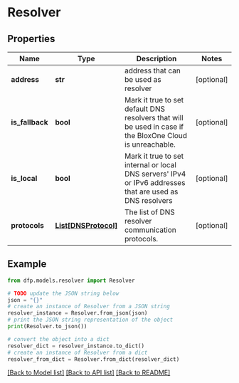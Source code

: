 # Resolver


## Properties

Name | Type | Description | Notes
------------ | ------------- | ------------- | -------------
**address** | **str** | address that can be used as resolver | [optional] 
**is_fallback** | **bool** | Mark it true to set default DNS resolvers that will be used in case if the BloxOne Cloud is unreachable. | [optional] 
**is_local** | **bool** | Mark it true to set internal or local DNS servers&#39; IPv4 or IPv6 addresses that are used as DNS resolvers | [optional] 
**protocols** | [**List[DNSProtocol]**](DNSProtocol.md) | The list of DNS resolver communication protocols. | [optional] 

## Example

```python
from dfp.models.resolver import Resolver

# TODO update the JSON string below
json = "{}"
# create an instance of Resolver from a JSON string
resolver_instance = Resolver.from_json(json)
# print the JSON string representation of the object
print(Resolver.to_json())

# convert the object into a dict
resolver_dict = resolver_instance.to_dict()
# create an instance of Resolver from a dict
resolver_from_dict = Resolver.from_dict(resolver_dict)
```
[[Back to Model list]](../README.md#documentation-for-models) [[Back to API list]](../README.md#documentation-for-api-endpoints) [[Back to README]](../README.md)



